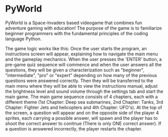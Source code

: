 # PyWorld

PyWorld is a Space-Invaders based videogame that combines fun adventure gaming with education!
The purpose of the game is to familiarize beginner programmers with the fundamental principles of the coding language Python.

The game logic works like this: 
Once the user starts the program, an instructions screen will appear, explaining how to navigate the main menu and the gameplay mechanics. When the user presses the 'ENTER' button, a pre-game quiz sequence will commence and when the user answers all the questions, they will be given a characterization such as "beginner", "intermediate", "pro" or "expert" depending on how many of the previous questions were answered correctly. Then they will be transferred to the main menu where they will be able to view the instructions manual, adjust the brightness level and sound volume through the settings tab and start the main game. The main game sequence consists of 4 chapters, each with a different theme (1st Chapter: Deep sea submarines, 2nd Chapter: Tanks, 3rd Chapter: Fighter Jets and helicopters and 4th Chapter: UFO's). At the top of the screen, a question will appear and on the opposite side of the player 4 sprites, each carrying a possible answer, will spawn and the player has to shoot the correct answer to conitnue (There is only ONE correct answer). If a question is answered incorrectly, the player restarts the chapter.
